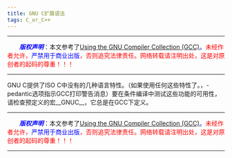 ```yaml
---
title: GNU C扩展语法
tags: C_or_C++
---
```


------

&emsp;&emsp;<font color=blue>**_版权声明_**</font>：本文参考了<font color=blue>[Using the GNU Compiler Collection (GCC)](https://gcc.gnu.org/onlinedocs/gcc/index.html)。</font><font color=red>未经作者允许，<font color=blue>严禁用于商业出版</font>，否则追究法律责任。网络转载请注明出处，这是对原创者的起码的尊重！！！</font>

------

GNU C提供了ISO C中没有的几种语言特性。（如果使用任何这些特性了。，-pedantic选项指示GCC打印警告消息）要在条件编译中测试这些功能的可用性，请检查预定义的宏__GNUC__，它总是在GCC下定义。

------

&emsp;&emsp;<font color=blue>**_版权声明_**</font>：本文参考了<font color=blue>[Using the GNU Compiler Collection (GCC)](https://gcc.gnu.org/onlinedocs/gcc/index.html)。</font><font color=red>未经作者允许，<font color=blue>严禁用于商业出版</font>，否则追究法律责任。网络转载请注明出处，这是对原创者的起码的尊重！！！</font>

------
